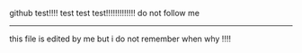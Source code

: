 github test!!!! 
test test test!!!!!!!!!!!!!
do not follow me

----------------------------------------------------------------------------
this file is edited by me
but i do not remember when why !!!!
